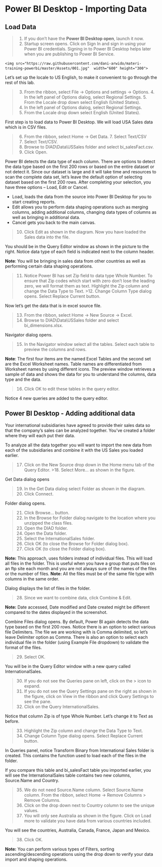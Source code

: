 # Power BI Desktop - Importing Data

## Load Data

> 1.  If you don’t have the **Power BI Desktop open**, launch it now.
> 2.  Startup screen opens. Click on Sign In and sign in using your Power BI credentials. Signing in to Power BI Desktop helps later when you are publishing to Power BI Service.

    <img src="https://raw.githubusercontent.com/dani-arwido/materi-training-powerbi/master/Assets/001.jpg"  width="600" height="300">

Let’s set up the locale to US English, to make it convenient to go through the rest of this lab.

> 3.  From the ribbon, select File -> Options and settings -> Options. 4. In the left panel of Options dialog, select Regional Settings. 5. From the Locale drop down select English (United States).
> 4.  In the left panel of Options dialog, select Regional Settings.
> 5.  From the Locale drop down select English (United States).

First step is to load data to Power BI Desktop. We will load USA Sales data which is in CSV files.

> 6.  From the ribbon, select Home -> Get Data. 7. Select Text/CSV
> 7.  Select Text/CSV.
> 8.  Browse to DIAD\Data\USSales folder and select bi_salesFact.csv.
> 9.  Click Open.

Power BI detects the data type of each column. There are options to detect the data type based on the first 200 rows or based on the entire dataset or not detect it. Since our dataset is large and it will take time and resources to scan the complete data set, let’s leave the default option of selecting dataset based on the first 200 rows. After completing your selection, you have three options – Load, Edit or Cancel.

- Load, loads the data from the source into Power BI Desktop for you to start creating reports.
- Edit allows you to perform data shaping operations such as merging columns, adding additional columns, changing data types of columns as well as bringing in additional data.
- Cancel gets you back to the main canvas.

> 10. Click Edit as shown in the diagram. Now you have loaded the Sales data into the file.

You should be in the Query Editor window as shown in the picture to the right. Notice data type of each field is indicated next to the column header.

**Note**: You will be bringing in sales data from other countries as well as performing certain data shaping operations.

> 11. Notice Power BI has set Zip field to data type Whole Number. To ensure that Zip codes which start with zero don’t lose the leading zero, we will format them as text. Highlight the Zip column and change the Data Type to Text. >12. Change Column Type dialog opens. Select Replace Current button.

Now let’s get the data that is in excel source file.

> 13. From the ribbon, select Home -> New Source -> Excel.
> 14. Browse to DIAD\Data\USSales folder and select bi_dimensions.xlsx.

Navigator dialog opens.

> 15. In the Navigator window select all the tables. Select each table to preview the columns and rows.

**Note**: The first four items are the named Excel Tables and the second set are the Excel Worksheet names. Table names are differentiated from Worksheet names by using different icons. The preview window retrieves a sample of data and shows the data for you to understand the columns, data type and the data.

> 16. Click OK to edit these tables in the query editor.

Notice 4 new queries are added to the query editor.

## Power BI Desktop - Adding additional data

Your international subsidiaries have agreed to provide their sales data so that the company’s sales can be analyzed together. You’ve created a folder where they will each put their data.

To analyze all the data together you will want to import the new data from each of the subsidiaries and combine it with the US Sales you loaded earlier.

> 17. Click on the New Source drop down in the Home menu tab of the Query Editor. >18. Select More… as shown in the figure.

Get Data dialog opens

> 19. In the Get Data dialog select Folder as shown in the diagram.
> 20. Click Connect.

Folder dialog opens.

> 21. Click Browse… button.
> 22. In the Browse for Folder dialog navigate to the location where you unzipped the class files.
> 23. Open the DIAD folder.
> 24. Open the Data folder.
> 25. Select the InternationalSales folder.
> 26. Click OK (to close the Browse for Folder dialog box).
> 27. Click OK (to close the Folder dialog box).

**Note:** This approach, uses folders instead of individual files. This will load all files in the folder. This is useful when you have a group that puts files on an ftp site each month and you are not always sure of the names of the files or the number of files.
**Note:** All the files must be of the same file type with columns in the same order.

Dialog displays the list of files in the folder.

> 28. Since we want to combine data, click Combine & Edit.

**Note:** Date accessed, Date modified and Date created might be different compared to the dates displayed in the screenshot.

Combine Files dialog opens. By default, Power BI again detects the data type based on the first 200 rows. Notice there is an option to select various file Delimiters. The file we are working with is Comma delimited, so let’s leave Delimiter option as Comma. There is also an option to select each individual file in the folder (using Example File dropdown) to validate the format of the files.

> 29. Select OK.

You will be in the Query Editor window with a new query called InternationalSales.

> 30. If you do not see the Queries pane on left, click on the > icon to expand.
> 31. If you do not see the Query Settings pane on the right as shown in the figure, click on View in the ribbon and click Query Settings to see the pane.
> 32. Click on the Query InternationalSales.

Notice that column Zip is of type Whole Number. Let’s change it to Text as before.

> 33. Highlight the Zip column and change the Data Type to Text.
> 34. Change Column Type dialog opens. Select Replace Current button.

In Queries panel, notice Transform Binary from International Sales folder is created. This contains the function used to load each of the files in the folder.

If you compare this table and bi_salesFact table you imported earlier, you will see the InternationalSales table contains two new columns, Source.Name and Country.

> 35. We do not need Source.Name column. Select Source.Name column. From the ribbon, select Home -> Remove Columns > Remove Columns.
> 36. Click on the drop down next to Country column to see the unique values.
> 37. You will only see Australia as shown in the figure. Click on Load more to validate you have data from various countries included.

You will see the countries, Australia, Canada, France, Japan and Mexico.

> 38. Click OK.

**Note:** You can perform various types of Filters, sorting ascending/descending operations using the drop down to verify your data import and shaping operations.
